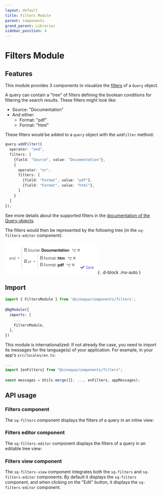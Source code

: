 ```yaml
---
layout: default
title: Filters Module
parent: Components
grand_parent: Libraries
sidebar_position: 4
---
```


# Filters Module

## Features

This module provides 3 components to visualize the [filters](../core/app-utils.md#filtering-the-metadata) of a `Query` object.

A query can contain a "tree" of filters defining the boolean conditions for filtering the search results. These filters might look like:

- Source: "Documentation"
- And either:
  - Format: "pdf"
  - Format: "html"

These filters would be added to a `query` object with the `addFilter` method:

```ts
query.addFilter({
  operator: "and",
  filters: [
    {field: "Source", value: "Documentation"},
    {
      operator: "or",
      filters: [
        {field: "Format", value: "pdf"},
        {field: "Format", value: "html"},
      ]
    }
  ]
});
```

See more details about the supported filters in the [documentation of the Query objects](../core/app-utils.md#filtering-the-metadata).

The filters would then be represented by the following tree (in the `sq-filters-editor` component):

![Filters Editor](/assets/modules/filters/filters-editor.png){: .d-block .mx-auto }

## Import

```typescript
import { FiltersModule } from '@sinequa/components/filters';

@NgModule({
  imports: [
    ...
    FiltersModule,
  ],
})
```

This module is internationalized: If not already the case, you need to import its messages for the language(s) of your application. For example, in your app's `src/locales/en.ts`:

```ts
...
import {enFilters} from "@sinequa/components/filters";

const messages = Utils.merge({}, ..., enFilters, appMessages);
```

## API usage

### Filters component

The `sq-filters` component displays the filters of a query in an inline view:

<doc-filters></doc-filters>

### Filters editor component

The `sq-filters-editor` component displays the filters of a query in an editable tree view:

<doc-filters-editor></doc-filters-editor>

### Filters view component

The `sq-filters-view` component integrates both the `sq-filters` and `sq-filters-editor` components. By default it displays the `sq-filters` component, and when clicking on the "Edit" button, it displays the `sq-filters-editor` component.

<doc-filters-view></doc-filters-view>
